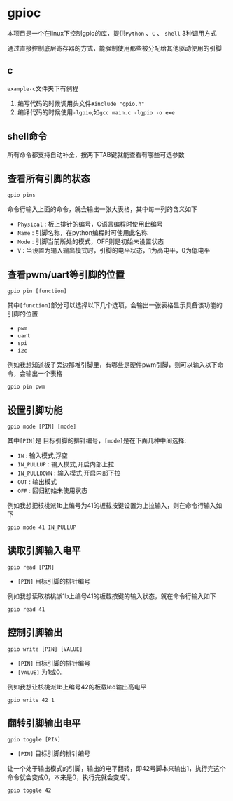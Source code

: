 # gpioc
本项目是一个在linux下控制gpio的库，提供`Python` 、`C` 、 `shell` 3种调用方式

通过直接控制底层寄存器的方式，能强制使用那些被分配给其他驱动使用的引脚

## c
`example-c`文件夹下有例程
1. 编写代码的时候调用头文件`#include "gpio.h"`
2. 编译代码的时候使用`-lgpio`,如`gcc main.c -lgpio -o exe`

## shell命令
所有命令都支持自动补全，按两下TAB键就能查看有哪些可选参数

查看所有引脚的状态
------
```
gpio pins
```
命令行输入上面的命令，就会输出一张大表格，其中每一列的含义如下
- `Physical` : 板上排针的编号，C语言编程时使用此编号
- `Name` : 引脚名称，在python编程时可使用此名称
- `Mode` : 引脚当前所处的模式，OFF则是初始未设置状态
- `V` : 当设置为输入输出模式时，引脚的电平状态，1为高电平，0为低电平


查看pwm/uart等引脚的位置
------
```
gpio pin [function]
```
其中`[function]`部分可以选择以下几个选项，会输出一张表格显示具备该功能的引脚的位置
- `pwm`
- `uart`
- `spi`
- `i2c`

例如我想知道板子旁边那堆引脚里，有哪些是硬件pwm引脚，则可以输入以下命令，会输出一个表格
```
gpio pin pwm
```

设置引脚功能
------
```
gpio mode [PIN] [mode]
```
其中`[PIN]`是 目标引脚的排针编号，`[mode]`是在下面几种中间选择:
- `IN` : 输入模式,浮空
- `IN_PULLUP` : 输入模式,开启内部上拉
- `IN_PULLDOWN` : 输入模式,开启内部下拉
- `OUT` : 输出模式
- `OFF` : 回归初始未使用状态

例如我想把核桃派1b上编号为41的板载按键设置为上拉输入，则在命令行输入如下
```
gpio mode 41 IN_PULLUP
```


读取引脚输入电平
------
```
gpio read [PIN]
```
- `[PIN]` 目标引脚的排针编号

例如我想读取核桃派1b上编号41的板载按键的输入状态，就在命令行输入如下
```
gpio read 41
```


控制引脚输出
------
```
gpio write [PIN] [VALUE]
```
- `[PIN]` 目标引脚的排针编号
- `[VALUE]` 为1或0。

例如我想让核桃派1b上编号42的板载led输出高电平
```
gpio write 42 1
```


翻转引脚输出电平
------
```
gpio toggle [PIN]
```
- `[PIN]` 目标引脚的排针编号

让一个处于输出模式的引脚，输出的电平翻转，即42号脚本来输出1，执行完这个命令就会变成0，本来是0，执行完就会变成1。
```
gpio toggle 42
```